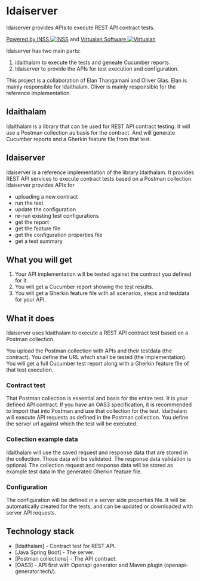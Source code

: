 # Idaiserver

Idaiserver provides APIs to execute REST API contract tests.

[Powered by INSS ![INSS](https://inss.ch/wp-content/uploads/2021/01/favicon-32x32-1.png)](https://inss.ch) and
[Virtualan Software ![Virtualan](https://inss.ch/wp-content/uploads/2021/01/virtualan32x32.png)](https://virtualansoftware.com)


Idaiserver has two main parts:
1. idaithalam to execute the tests and geneate Cucumber reports.
2. Idaiserver to provide the APIs for test execution and configuration.

This project is a collaboration of Elan Thangamani and Oliver Glas. 
Elan is mainly responsible for Idaithalam. Oliver is mainly responsible for the reference implementation.

## Idaithalam
Idaithalam is a library that can be used for REST API contract testing.
It will use a Postman collection as basis for the contract.
And will generate Cucumber reports and a Gherkin feature file from that test.

## Idaiserver
Idaiserver is a reference implementation of the library Idaithalam.
It provides REST API services to execute contract tests based on a Postman collection.
Idaiserver provides APIs for 
- uploading a new contract
- run the test
- update the configuration
- re-run existing test configurations
- get the report
- get the feature file
- get the configuration properties file
- get a test summary

## What you will get
1. Your API implementation will be tested against the contract you defined for it.
2. You will get a Cucumber report showing the test results.
3. You will get a Gherkin feature file with all scenarios, steps and testdata for your API.

## What it does
Idaiserver uses Idaithalam to execute a REST API contract test based on a Postman collection.

You upload the Postman collection with APIs and their testdata (the contract).
You define the URL which shall be tested (the implementation). 
You will get a full Cucumber test report along with a Gherkin feature file of that test execution.

### Contract test
That Postman collection is essential and basis for the entire test.
It is your defined API contract. 
If you have an OAS3 specification, it is recommended to import that into Postman and
use that collection for the test.
Idaithalam will execute API requests as defined in the Postman collection.
You define the server url against which the test will be executed.

### Collection example data
Idaithalam will use the saved request and response data that are stored in the collection.
Those data will be validated. The response data validation is optional.
The collection request and response data will be stored as example test data in the 
generated Gherkin feature file.

### Configuration
The configuration will be defined in a server side properties file.
It will be automatically created for the tests, and can be updated or downloaded 
with server API requests.

## Technology stack
* [Idaithalam] - Contract test for REST API.
* [Java Spring Boot] - The server.
* [Postman collections] - The API contract.
* [OAS3] - API first with Openapi generator and Maven plugin (openapi-generator.tech/).


